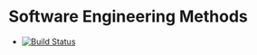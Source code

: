 # Software Engineering Methods

- [![Build Status](https://travis-ci.org/SofoniyasBehailu/sem.svg?branch=master)](https://travis-ci.org/SofoniyasBehailu/sem)